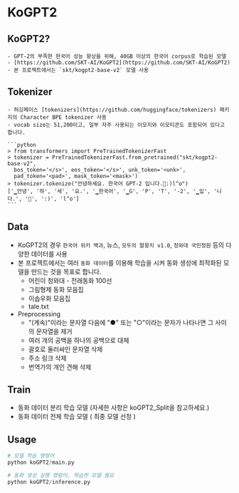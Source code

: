 # KoGPT2

## KoGPT2?
    - GPT-2의 부족한 한국어 성능 향상을 위해, 40GB 이상의 한국어 corpus로 학습된 모델
    - [https://github.com/SKT-AI/KoGPT2](https://github.com/SKT-AI/KoGPT2)
    - 본 프로젝트에서는 `skt/kogpt2-base-v2` 모델 사용

## Tokenizer
    - 허깅페이스 [tokenizers](https://github.com/huggingface/tokenizers) 패키지의 Character BPE tokenizer 사용
    - vocab size는 51,200이고, 일부 자주 사용되는 이모지와 이모티콘도 포함되어 있다고 합니다.
    
    ```python
    > from transformers import PreTrainedTokenizerFast
    > tokenizer = PreTrainedTokenizerFast.from_pretrained("skt/kogpt2-base-v2",
      bos_token='</s>', eos_token='</s>', unk_token='<unk>',
      pad_token='<pad>', mask_token='<mask>')
    > tokenizer.tokenize("안녕하세요. 한국어 GPT-2 입니다.😤:)l^o")
    ['▁안녕', '하', '세', '요.', '▁한국어', '▁G', 'P', 'T', '-2', '▁입', '니다.', '😤', ':)', 'l^o']
    ```

## Data
  - KoGPT2의 경우 `한국어 위키 백과`, 뉴스, `모두의 말뭉치 v1.0`, `청와대 국민청원` 등의 다양한 데이터를 사용
  - 본 프로젝트에서는 여러 `동화 데이터`를 이용해 학습을 시켜 동화 생성에 최적화된 모델을 만드는 것을 목표로 합니다.
    - 어린이 청와대 - 전래동화 100선
    - 그림형제 동화 모음집
    - 이솝우화 모음집
    - tale.txt
  - Preprocessing
    - "(계속)"이라는 문자열 다음에 "●" 또는 "○"이라는 문자가 나타나면 그 사이의 문자열을 제거
    - 여러 개의 공백을 하나의 공백으로 대체
    - 괄호로 둘러싸인 문자열 삭제
    - 주소 링크 삭제
    - 번역가의 개인 견해 삭제
  
## Train
  - 동화 데이터 분리 학습 모델 (자세한 사항은 koGPT2_Split을 참고하세요.)
  - 동화 데이터 전체 학습 모델 ( 최종 모델 선정 )

## Usage

```python
# 모델 학습 명령어
python koGPT2/main.py

# 동화 생성 실행 명령어, 학습한 모델 필요
python koGPT2/inference.py
```
